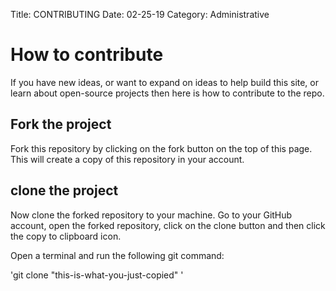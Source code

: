 
Title: CONTRIBUTING
Date: 02-25-19
Category: Administrative

# How to contribute

If you have new ideas, or want to expand on ideas to help build this site, or learn about open-source projects
then here is how to contribute to the repo.

## Fork the project

Fork this repository by clicking on the fork button on the top of this page. This will create a copy of this repository in your account.

## clone the project

Now clone the forked repository to your machine. Go to your GitHub account, open the forked repository, click on the clone button and then click the copy to clipboard icon.

Open a terminal and run the following git command:

'git clone "this-is-what-you-just-copied" '